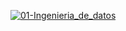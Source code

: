 [![01-Ingenieria_de_datos](https://colab.research.google.com/assets/colab-badge.svg)](https://colab.research.google.com/github/davidbetancur8/Biomedica/blob/master/ds_2021/01-Ingenieria_de_datos/01-datos.ipynb)
